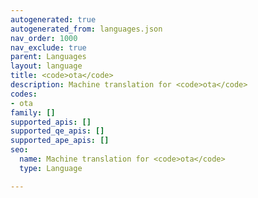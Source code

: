 ```yaml
---
autogenerated: true
autogenerated_from: languages.json
nav_order: 1000
nav_exclude: true
parent: Languages
layout: language
title: <code>ota</code>
description: Machine translation for <code>ota</code>
codes:
- ota
family: []
supported_apis: []
supported_qe_apis: []
supported_ape_apis: []
seo:
  name: Machine translation for <code>ota</code>
  type: Language

---
```


